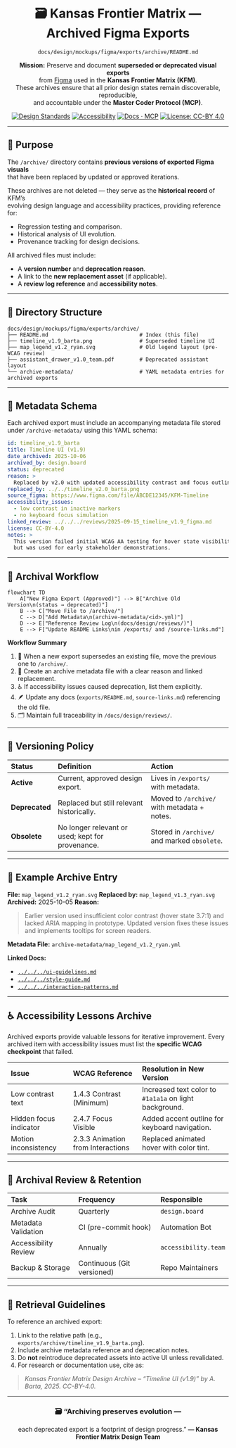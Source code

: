 <div align="center">

# 🗃️ Kansas Frontier Matrix — Archived Figma Exports  
`docs/design/mockups/figma/exports/archive/README.md`

**Mission:** Preserve and document **superseded or deprecated visual exports**  
from [Figma](https://www.figma.com/) used in the **Kansas Frontier Matrix (KFM)**.  
These archives ensure that all prior design states remain discoverable, reproducible,  
and accountable under the **Master Coder Protocol (MCP)**.

[![Design Standards](https://img.shields.io/badge/Design-Human%20Centered-orange)](../../../)
[![Accessibility](https://img.shields.io/badge/Accessibility-WCAG%202.1%20AA-yellow)](../../../)
[![Docs · MCP](https://img.shields.io/badge/Docs-MCP-blue)](../../../../)
[![License: CC-BY 4.0](https://img.shields.io/badge/License-CC--BY%204.0-green)](../../../../../LICENSE)

</div>

---

## 🎯 Purpose

The `/archive/` directory contains **previous versions of exported Figma visuals**  
that have been replaced by updated or approved iterations.  

These archives are not deleted — they serve as the **historical record** of KFM’s  
evolving design language and accessibility practices, providing reference for:
- Regression testing and comparison.
- Historical analysis of UI evolution.
- Provenance tracking for design decisions.  

All archived files must include:
- A **version number** and **deprecation reason**.  
- A link to the **new replacement asset** (if applicable).  
- A **review log reference** and **accessibility notes**.  

---

## 🧭 Directory Structure

```text
docs/design/mockups/figma/exports/archive/
├── README.md                             # Index (this file)
├── timeline_v1.9_barta.png               # Superseded timeline UI
├── map_legend_v1.2_ryan.svg              # Old legend layout (pre-WCAG review)
├── assistant_drawer_v1.0_team.pdf        # Deprecated assistant layout
└── archive-metadata/                     # YAML metadata entries for archived exports
````

---

## 🧩 Metadata Schema

Each archived export must include an accompanying metadata file
stored under `/archive-metadata/` using this YAML schema:

```yaml
id: timeline_v1.9_barta
title: Timeline UI (v1.9)
date_archived: 2025-10-06
archived_by: design.board
status: deprecated
reason: >
  Replaced by v2.0 with updated accessibility contrast and focus outlines.
replaced_by: ../../timeline_v2.0_barta.png
source_figma: https://www.figma.com/file/ABCDE12345/KFM-Timeline
accessibility_issues:
  - low contrast in inactive markers
  - no keyboard focus simulation
linked_review: ../../../reviews/2025-09-15_timeline_v1.9_figma.md
license: CC-BY-4.0
notes: >
  This version failed initial WCAG AA testing for hover state visibility
  but was used for early stakeholder demonstrations.
```

---

## 🧠 Archival Workflow

```mermaid
flowchart TD
    A["New Figma Export (Approved)"] --> B["Archive Old Version\n(status → deprecated)"]
    B --> C["Move File to /archive/"]
    C --> D["Add Metadata\n(archive-metadata/<id>.yml)"]
    D --> E["Reference Review Log\n(docs/design/reviews/)"]
    E --> F["Update README Links\nin /exports/ and /source-links.md"]
```

<!-- END OF MERMAID -->

**Workflow Summary**

1. 🔄 When a new export supersedes an existing file, move the previous one to `/archive/`.
2. 🧾 Create an archive metadata file with a clear reason and linked replacement.
3. ♿ If accessibility issues caused deprecation, list them explicitly.
4. 🪶 Update any docs (`exports/README.md`, `source-links.md`) referencing the old file.
5. 🗂️ Maintain full traceability in `/docs/design/reviews/`.

---

## 🧮 Versioning Policy

| Status         | Definition                                       | Action                                       |
| :------------- | :----------------------------------------------- | :------------------------------------------- |
| **Active**     | Current, approved design export.                 | Lives in `/exports/` with metadata.          |
| **Deprecated** | Replaced but still relevant historically.        | Moved to `/archive/` with metadata + notes.  |
| **Obsolete**   | No longer relevant or used; kept for provenance. | Stored in `/archive/` and marked `obsolete`. |

---

## 🧾 Example Archive Entry

**File:** `map_legend_v1.2_ryan.svg`
**Replaced by:** `map_legend_v1.3_ryan.svg`
**Archived:** 2025-10-05
**Reason:**

> Earlier version used insufficient color contrast (hover state 3.7:1) and lacked ARIA mapping in prototype.
> Updated version fixes these issues and implements tooltips for screen readers.

**Metadata File:** `archive-metadata/map_legend_v1.2_ryan.yml`

**Linked Docs:**

* [`../../../ui-guidelines.md`](../../../ui-guidelines.md)
* [`../../../style-guide.md`](../../../style-guide.md)
* [`../../../interaction-patterns.md`](../../../interaction-patterns.md)

---

## ♿ Accessibility Lessons Archive

Archived exports provide valuable lessons for iterative improvement.
Every archived item with accessibility issues must list the **specific WCAG checkpoint** that failed.

| Issue                  | WCAG Reference                    | Resolution in New Version                              |
| :--------------------- | :-------------------------------- | :----------------------------------------------------- |
| Low contrast text      | 1.4.3 Contrast (Minimum)          | Increased text color to `#1a1a1a` on light background. |
| Hidden focus indicator | 2.4.7 Focus Visible               | Added accent outline for keyboard navigation.          |
| Motion inconsistency   | 2.3.3 Animation from Interactions | Replaced animated hover with color tint.               |

---

## 🧩 Archival Review & Retention

| Task                 | Frequency                  | Responsible          |
| :------------------- | :------------------------- | :------------------- |
| Archive Audit        | Quarterly                  | `design.board`       |
| Metadata Validation  | CI (pre-commit hook)       | Automation Bot       |
| Accessibility Review | Annually                   | `accessibility.team` |
| Backup & Storage     | Continuous (Git versioned) | Repo Maintainers     |

---

## 🧭 Retrieval Guidelines

To reference an archived export:

1. Link to the relative path (e.g., `exports/archive/timeline_v1.9_barta.png`).
2. Include archive metadata reference and deprecation notes.
3. Do **not** reintroduce deprecated assets into active UI unless revalidated.
4. For research or documentation use, cite as:

> *Kansas Frontier Matrix Design Archive – “Timeline UI (v1.9)” by A. Barta, 2025. CC-BY-4.0.*

---

<div align="center">

### 🗃️ “Archiving preserves evolution —

each deprecated export is a footprint of design progress.”
**— Kansas Frontier Matrix Design Team**

</div>

